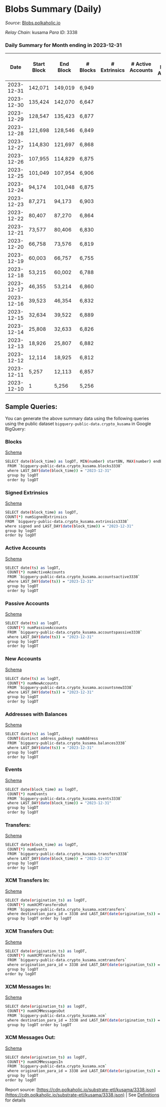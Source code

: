 # Blobs Summary (Daily)

_Source_: [Blobs.polkaholic.io](https://Blobs.polkaholic.io)

*Relay Chain*: kusama
*Para ID*: 3338



### Daily Summary for Month ending in 2023-12-31


| Date    | Start Block | End Block | # Blocks | # Extrinsics | # Active Accounts | # Passive Accounts | # New Accounts | # Addresses | # Events  | # Transfers ($USD) | # XCM Transfers In ($USD) | # XCM Transfers Out ($USD) | # XCM In | # XCM Out | Issues |
|---------|-------------|-----------|----------|--------------|-------------------|--------------------|----------------|-------------|-----------|--------------------|---------------------------|----------------------------|----------|-----------|--------|
| 2023-12-31 | 142,071 | 149,019 | 6,949 |  |  |  |  |  |  |   |   |   |  |  |  |
| 2023-12-30 | 135,424 | 142,070 | 6,647 |  |  |  |  |  |  |   |   |   |  |  |  |
| 2023-12-29 | 128,547 | 135,423 | 6,877 |  |  |  |  |  |  |   |   |   |  |  |  |
| 2023-12-28 | 121,698 | 128,546 | 6,849 |  |  |  |  |  |  |   |   |   |  |  |  |
| 2023-12-27 | 114,830 | 121,697 | 6,868 |  |  |  |  |  |  |   |   |   |  |  |  |
| 2023-12-26 | 107,955 | 114,829 | 6,875 |  |  |  |  |  |  |   |   |   |  |  |  |
| 2023-12-25 | 101,049 | 107,954 | 6,906 |  |  |  |  |  |  |   |   |   |  |  |  |
| 2023-12-24 | 94,174 | 101,048 | 6,875 |  |  |  |  |  |  |   |   |   |  |  |  |
| 2023-12-23 | 87,271 | 94,173 | 6,903 |  |  |  |  |  |  |   | 3 ($8.68) |   | 3 | 3 |  |
| 2023-12-22 | 80,407 | 87,270 | 6,864 |  |  |  |  |  |  |   |   |   |  | 1 |  |
| 2023-12-21 | 73,577 | 80,406 | 6,830 |  |  |  |  |  |  |   |   |   |  |  |  |
| 2023-12-20 | 66,758 | 73,576 | 6,819 |  |  |  |  |  |  |   |   |   |  |  |  |
| 2023-12-19 | 60,003 | 66,757 | 6,755 |  |  |  |  |  |  |   |   |   |  |  |  |
| 2023-12-18 | 53,215 | 60,002 | 6,788 |  |  |  |  |  |  |   |   |   |  |  |  |
| 2023-12-17 | 46,355 | 53,214 | 6,860 |  |  |  |  |  |  |   |   |   |  |  |  |
| 2023-12-16 | 39,523 | 46,354 | 6,832 |  |  |  |  |  |  |   |   |   |  |  |  |
| 2023-12-15 | 32,634 | 39,522 | 6,889 |  |  |  |  |  |  |   |   |   |  |  |  |
| 2023-12-14 | 25,808 | 32,633 | 6,826 |  |  |  |  |  |  |   |   |   |  |  |  |
| 2023-12-13 | 18,926 | 25,807 | 6,882 |  |  |  |  |  |  |   |   |   |  |  |  |
| 2023-12-12 | 12,114 | 18,925 | 6,812 |  |  |  |  |  |  |   |   |   |  |  |  |
| 2023-12-11 | 5,257 | 12,113 | 6,857 |  |  |  |  |  |  |   |   |   |  |  |  |
| 2023-12-10 | 1 | 5,256 | 5,256 |  |  |  |  |  | 10,512 |   |   |   |  |  |  |

## Sample Queries:
You can generate the above summary data using the following queries using the public dataset `bigquery-public-data.crypto_kusama` in Google BigQuery:


### Blocks 

[Schema](https://github.com/colorfulnotion/substrate-etl/blob/main/schema/blocks.json)

```bash
SELECT date(block_time) as logDT, MIN(number) startBN, MAX(number) endBN, COUNT(*) numBlocks 
 FROM `bigquery-public-data.crypto_kusama.blocks3338`  
 where LAST_DAY(date(block_time)) = "2023-12-31" 
 group by logDT 
 order by logDT
```

### Signed Extrinsics 

[Schema](https://github.com/colorfulnotion/substrate-etl/blob/main/schema/extrinsics.json)

```bash
SELECT date(block_time) as logDT, 
COUNT(*) numSignedExtrinsics 
FROM `bigquery-public-data.crypto_kusama.extrinsics3338`  
where signed and LAST_DAY(date(block_time)) = "2023-12-31" 
group by logDT 
order by logDT
```

### Active Accounts 

[Schema](https://github.com/colorfulnotion/substrate-etl/blob/main/schema/accountsactive.json)

```bash
SELECT date(ts) as logDT, 
 COUNT(*) numActiveAccounts 
 FROM `bigquery-public-data.crypto_kusama.accountsactive3338` 
 where LAST_DAY(date(ts)) = "2023-12-31" 
 group by logDT 
 order by logDT
```

### Passive Accounts 

[Schema](https://github.com/colorfulnotion/substrate-etl/blob/main/schema/accountspassive.json)

```bash
SELECT date(ts) as logDT, 
 COUNT(*) numPassiveAccounts 
 FROM `bigquery-public-data.crypto_kusama.accountspassive3338` 
 where LAST_DAY(date(ts)) = "2023-12-31" 
 group by logDT 
 order by logDT
```

### New Accounts 

[Schema](https://github.com/colorfulnotion/substrate-etl/blob/main/schema/accountsnew.json)

```bash
SELECT date(ts) as logDT, 
 COUNT(*) numNewAccounts 
 FROM `bigquery-public-data.crypto_kusama.accountsnew3338` 
 where LAST_DAY(date(ts)) = "2023-12-31" 
 group by logDT
 order by logDT
```

### Addresses with Balances 

[Schema](https://github.com/colorfulnotion/substrate-etl/blob/main/schema/balances.json)

```bash
SELECT date(ts) as logDT,
 COUNT(distinct address_pubkey) numAddress 
 FROM `bigquery-public-data.crypto_kusama.balances3338` 
 where LAST_DAY(date(ts)) = "2023-12-31" 
 group by logDT 
 order by logDT
```

### Events 

[Schema](https://github.com/colorfulnotion/substrate-etl/blob/main/schema/events.json)

```bash
SELECT date(block_time) as logDT, 
 COUNT(*) numEvents 
 FROM `bigquery-public-data.crypto_kusama.events3338` 
 where LAST_DAY(date(block_time)) = "2023-12-31" 
 group by logDT 
 order by logDT
```

### Transfers:

[Schema](https://github.com/colorfulnotion/substrate-etl/blob/main/schema/transfers.json)

```bash
SELECT date(block_time) as logDT, 
 COUNT(*) numEvents 
 FROM `bigquery-public-data.crypto_kusama.transfers3338` 
 where LAST_DAY(date(block_time)) = "2023-12-31" 
 group by logDT 
 order by logDT
```

### XCM Transfers In: 

[Schema](https://github.com/colorfulnotion/substrate-etl/blob/main/schema/xcmtransfers.json)

```bash
SELECT date(origination_ts) as logDT, 
 COUNT(*) numXCMTransfersOut 
 FROM `bigquery-public-data.crypto_kusama.xcmtransfers` 
 where destination_para_id = 3338 and LAST_DAY(date(origination_ts)) = "2023-12-31" 
 group by logDT order by logDT
```

### XCM Transfers Out: 

[Schema](https://github.com/colorfulnotion/substrate-etl/blob/main/schema/xcmtransfers.json)

```bash
SELECT date(origination_ts) as logDT, 
 COUNT(*) numXCMTransfersIn 
 FROM `bigquery-public-data.crypto_kusama.xcmtransfers` 
 where origination_para_id = 3338 and LAST_DAY(date(origination_ts)) = "2023-12-31" 
 group by logDT 
order by logDT
```

### XCM Messages In: 

[Schema](https://github.com/colorfulnotion/substrate-etl/blob/main/schema/xcm.json)

```bash
SELECT date(origination_ts) as logDT, 
 COUNT(*) numXCMMessagesOut 
 FROM `bigquery-public-data.crypto_kusama.xcm` 
 where destination_para_id = 3338 and LAST_DAY(date(origination_ts)) = "2023-12-31" 
 group by logDT order by logDT
```

### XCM Messages Out: 

[Schema](https://github.com/colorfulnotion/substrate-etl/blob/main/schema/xcm.json)

```bash
SELECT date(origination_ts) as logDT, 
 COUNT(*) numXCMMessagesIn 
 FROM `bigquery-public-data.crypto_kusama.xcm` 
 where origination_para_id = 3338 and LAST_DAY(date(origination_ts)) = "2023-12-31" 
 group by logDT 
order by logDT
```


Report source: [https://cdn.polkaholic.io/substrate-etl/kusama/3338.json](https://cdn.polkaholic.io/substrate-etl/kusama/3338.json) | See [Definitions](/DEFINITIONS.md) for details
